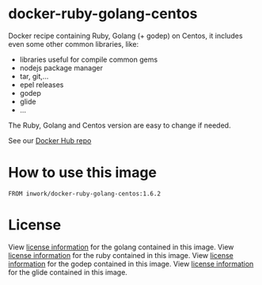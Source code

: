# docker-ruby-golang-centos
Docker recipe containing Ruby, Golang (+ godep) on Centos, it includes even some other common libraries, like:

- libraries useful for compile common gems
- nodejs package manager
- tar, git,...
- epel releases
- godep
- glide
- ...

The Ruby, Golang and Centos version are easy to change if needed.

See our [Docker Hub repo](https://hub.docker.com/r/inwork/docker-ruby-golang-centos/)


# How to use this image

````
FROM inwork/docker-ruby-golang-centos:1.6.2
````

# License

View [license information](http://golang.org/LICENSE) for the golang contained in this image.
View [license information](https://www.ruby-lang.org/en/about/license.txt) for the ruby contained in this image.
View [license information](https://github.com/tools/godep/blob/master/License) for the godep contained in this image.
View [license information](https://github.com/Masterminds/glide/blob/master/LICENSE) for the glide contained in this image.

